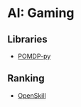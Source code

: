 # AI: Gaming

## Libraries

* [POMDP-py](https://github.com/h2r/pomdp-py)

## Ranking

* [OpenSkill](https://github.com/vivekjoshy/openskill.py)